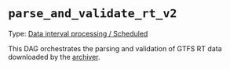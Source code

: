 # `parse_and_validate_rt_v2`

Type: [Data interval processing / Scheduled](https://docs.calitp.org/data-infra/airflow/dags-maintenance.html)

This DAG orchestrates the parsing and validation of GTFS RT data downloaded by the [archiver](../../../services/gtfs-rt-archiver-v3/README.md).

